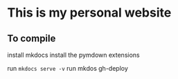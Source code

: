 # This is my personal website

## To compile

install mkdocs
install the pymdown extensions

run `mkdocs serve -v`
run mkdos gh-deploy

